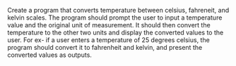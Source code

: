 Create a program that converts temperature between celsius, fahreneit, and kelvin scales. The program should prompt the user to input a temperature value and the original unit of measurement. It should then convert the temperature to the other two units and display the converted values to the user. For ex- if a user enters a temperature of 25 degrees celsius, the program should convert it to fahrenheit and kelvin, and present the converted values as outputs.
